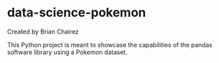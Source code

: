 # data-science-pokemon

Created by Brian Chairez

This Python project is meant to showcase the capabilities of the pandas software library using a Pokemon dataset.
